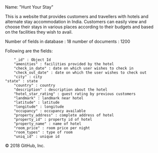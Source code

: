 Name: "Hunt Your Stay"

This is a website that provides customers and travellers with hotels and alternate stay accommodation in India. Customers can easily view and choose their stays in various places according to their budgets and based on the facilities they wish to avail. 

Number of fields in database : 18
number of documents : 1200

Following are the fields: 


        "_id" : Object Id
        "amenities" : facilities provided by the hotel
        "check_in_date" : date on which user wishes to check in
        "check_out_date" : date on which the user wishes to check out
        "city" : city
	"state" : state
        "country" : country
        "description" : description about the hotel
        "hotel_star_rating" : guest rating by previous customers
        "landmark" : landmark near hotel
        "latitude" : latitude
        "longitude" : longitude
        "occupancy" : occupancy available
        "property_address" : complete address of hotel
        "property_id" : property id of hotel
        "property_name" : name of hotel
        "room_price" : room price per night
        "room_types" : type of room 
        "uniq_id" : unique id
© 2018 GitHub, Inc.
